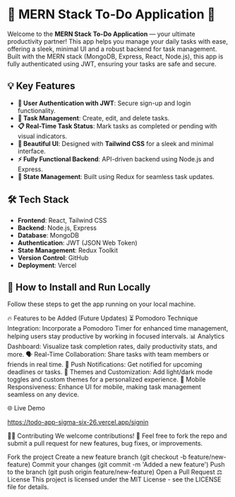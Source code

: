 # 🚀 MERN Stack To-Do Application 🎯

Welcome to the **MERN Stack To-Do Application** — your ultimate productivity partner! This app helps you manage your daily tasks with ease, offering a sleek, minimal UI and a robust backend for task management. Built with the MERN stack (MongoDB, Express, React, Node.js), this app is fully authenticated using JWT, ensuring your tasks are safe and secure.

## 💡 Key Features
- **🔐 User Authentication with JWT**: Secure sign-up and login functionality.
- **📝 Task Management**: Create, edit, and delete tasks.
- **📋 Real-Time Task Status**: Mark tasks as completed or pending with visual indicators.
- **🎨 Beautiful UI**: Designed with **Tailwind CSS** for a sleek and minimal interface.
- **⚡ Fully Functional Backend**: API-driven backend using Node.js and Express.
- **🔄 State Management**: Built using Redux for seamless task updates.

## 🛠️ Tech Stack
- **Frontend**: React, Tailwind CSS
- **Backend**: Node.js, Express
- **Database**: MongoDB
- **Authentication**: JWT (JSON Web Token)
- **State Management**: Redux Toolkit
- **Version Control**: GitHub
- **Deployment**: Vercel

## 🚀 How to Install and Run Locally

Follow these steps to get the app running on your local machine.

🔥 Features to be Added (Future Updates)
⏳ Pomodoro Technique Integration: Incorporate a Pomodoro Timer for enhanced time management, helping users stay productive by working in focused intervals.
📊 Analytics Dashboard: Visualize task completion rates, daily productivity stats, and more.
🗣️ Real-Time Collaboration: Share tasks with team members or friends in real time.
🔔 Push Notifications: Get notified for upcoming deadlines or tasks.
🎨 Themes and Customization: Add light/dark mode toggles and custom themes for a personalized experience.
📱 Mobile Responsiveness: Enhance UI for mobile, making task management seamless on any device.

🌐 Live Demo

https://todo-app-sigma-six-26.vercel.app/signin

🧑‍💻 Contributing
We welcome contributions! 🎉 Feel free to fork the repo and submit a pull request for new features, bug fixes, or improvements.

Fork the project
Create a new feature branch (git checkout -b feature/new-feature)
Commit your changes (git commit -m 'Added a new feature')
Push to the branch (git push origin feature/new-feature)
Open a Pull Request
⚖️ License
This project is licensed under the MIT License - see the LICENSE file for details.
